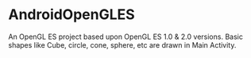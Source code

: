 # AndroidOpenGLES
An OpenGL ES project based upon OpenGL ES 1.0 & 2.0 versions. Basic shapes like Cube, circle, cone, sphere, etc are drawn in Main Activity.
